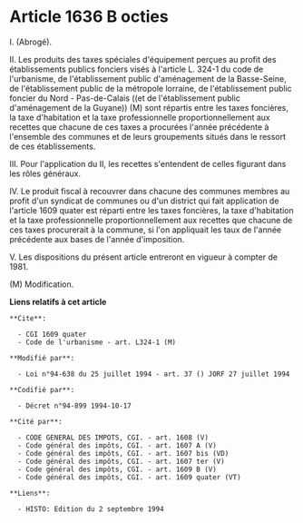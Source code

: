 # Article 1636 B octies

I. (Abrogé).

II. Les produits des taxes spéciales d'équipement perçues au profit des établissements publics fonciers visés à l'article L.
324-1 du code de l'urbanisme, de l'établissement public d'aménagement de la Basse-Seine, de l'établissement public de la
métropole lorraine, de l'établissement public foncier du Nord - Pas-de-Calais ((et de l'établissement public d'aménagement de
la Guyane)) (M) sont répartis entre les taxes foncières, la taxe d'habitation et la taxe professionnelle proportionnellement
aux recettes que chacune de ces taxes a procurées l'année précédente à l'ensemble des communes et de leurs groupements situés
dans le ressort de ces établissements.

III. Pour l'application du II, les recettes s'entendent de celles figurant dans les rôles généraux.

IV. Le produit fiscal à recouvrer dans chacune des communes membres au profit d'un syndicat de communes ou d'un district qui
fait application de l'article 1609 quater est réparti entre les taxes foncières, la taxe d'habitation et la taxe
professionnelle proportionnellement aux recettes que chacune de ces taxes procurerait à la commune, si l'on appliquait les
taux de l'année précédente aux bases de l'année d'imposition.

V. Les dispositions du présent article entreront en vigueur à compter de 1981.

(M) Modification.

**Liens relatifs à cet article**

	**Cite**:

	  - CGI 1609 quater
	  - Code de l'urbanisme - art. L324-1 (M)

	**Modifié par**:

	  - Loi n°94-638 du 25 juillet 1994 - art. 37 () JORF 27 juillet 1994

	**Codifié par**:

	  - Décret n°94-899 1994-10-17

	**Cité par**:

	  - CODE GENERAL DES IMPOTS, CGI. - art. 1608 (V)
	  - Code général des impôts, CGI. - art. 1607 A (V)
	  - Code général des impôts, CGI. - art. 1607 bis (VD)
	  - Code général des impôts, CGI. - art. 1607 ter (V)
	  - Code général des impôts, CGI. - art. 1609 B (V)
	  - Code général des impôts, CGI. - art. 1609 quater (VT)

	**Liens**:

	  - HISTO: Edition du 2 septembre 1994
